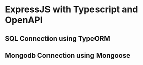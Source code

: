 # ExpressJS with Typescript and OpenAPI

## SQL Connection using TypeORM
## Mongodb Connection using Mongoose
